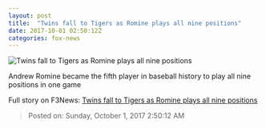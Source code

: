 ```yaml
---
layout: post
title:  "Twins fall to Tigers as Romine plays all nine positions"
date: 2017-10-01 02:50:12Z
categories: fox-news
---
```


![Twins fall to Tigers as Romine plays all nine positions](http://www.foxnews.com/content/dam/fox-news/logo/og-fn-foxnews.jpg)

Andrew Romine became the fifth player in baseball history to play all nine positions in one game


Full story on F3News: [Twins fall to Tigers as Romine plays all nine positions](http://www.f3nws.com/n/pyNFnD)

> Posted on: Sunday, October 1, 2017 2:50:12 AM
